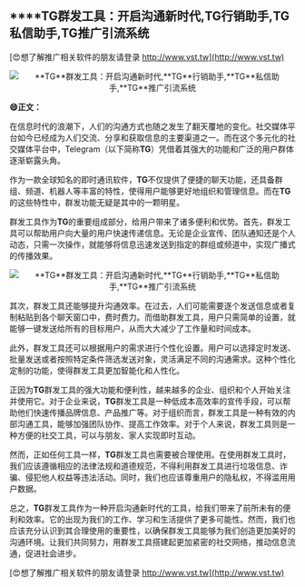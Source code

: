 ## ****TG**群发工具：开启沟通新时代,**TG**行销助手,**TG**私信助手,**TG**推广引流系统**

[😍想了解推广相关软件的朋友请登录 http://www.vst.tw](http://www.vst.tw)

 <center><img src="https://vst.tw/MP4/tuiguang/png/5.png" alt="**TG**群发工具：开启沟通新时代,**TG**行销助手,**TG**私信助手,**TG**推广引流系统"></center>

**😄正文：**

在信息时代的浪潮下，人们的沟通方式也随之发生了翻天覆地的变化。社交媒体平台如今已经成为人们交流、分享和获取信息的主要渠道之一。而在这个多元化的社交媒体平台中，Telegram（以下简称**TG**）凭借着其强大的功能和广泛的用户群体逐渐崭露头角。

作为一款全球知名的即时通讯软件，**TG**不仅提供了便捷的聊天功能，还具备群组、频道、机器人等丰富的特性，使得用户能够更好地组织和管理信息。而在**TG**的这些特性中，群发功能无疑是其中的一颗明星。

群发工具作为**TG**的重要组成部分，给用户带来了诸多便利和优势。首先，群发工具可以帮助用户向大量的用户快速传递信息。无论是企业宣传、团队通知还是个人动态，只需一次操作，就能够将信息迅速发送到指定的群组或频道中，实现广播式的传播效果。

 <center><img src="https://vst.tw/MP4/tuiguang/png/5.png" alt="**TG**群发工具：开启沟通新时代,**TG**行销助手,**TG**私信助手,**TG**推广引流系统"></center>

其次，群发工具还能够提升沟通效率。在过去，人们可能需要逐个发送信息或者复制粘贴到各个聊天窗口中，费时费力。而借助群发工具，用户只需简单的设置，就能够一键发送给所有的目标用户，从而大大减少了工作量和时间成本。

此外，群发工具还可以根据用户的需求进行个性化设置。用户可以选择定时发送、批量发送或者按照特定条件筛选发送对象，灵活满足不同的沟通需求。这种个性化定制的功能，使得群发工具更加智能化和人性化。

正因为**TG**群发工具的强大功能和便利性，越来越多的企业、组织和个人开始关注并使用它。对于企业来说，**TG**群发工具是一种低成本高效率的宣传手段，可以帮助他们快速传播品牌信息、产品推广等。对于组织而言，群发工具是一种有效的内部沟通工具，能够加强团队协作、提高工作效率。对于个人来说，群发工具则是一种方便的社交工具，可以与朋友、家人实现即时互动。

然而，正如任何工具一样，**TG**群发工具也需要被合理使用。在使用群发工具时，我们应该遵循相应的法律法规和道德规范，不得利用群发工具进行垃圾信息、诈骗、侵犯他人权益等违法活动。同时，我们也应该尊重用户的隐私权，不得滥用用户数据。

总之，**TG**群发工具作为一种开启沟通新时代的工具，给我们带来了前所未有的便利和效率。它的出现为我们的工作、学习和生活提供了更多可能性。然而，我们也应该充分认识到其合理使用的重要性，以确保群发工具能够为我们创造更加美好的沟通环境。让我们共同努力，用群发工具搭建起更加紧密的社交网络，推动信息流通，促进社会进步。

[😍想了解推广相关软件的朋友请登录 http://www.vst.tw](http://www.vst.tw)



